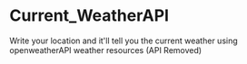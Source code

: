 # Current_WeatherAPI
 Write your location and it'll tell you the current weather using openweatherAPI weather resources (API Removed)
